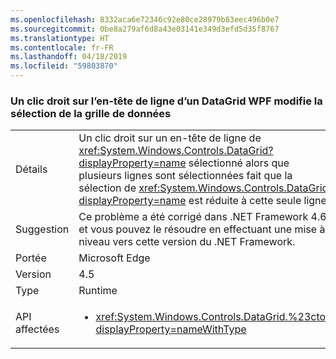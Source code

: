 ```yaml
---
ms.openlocfilehash: 8332aca6e72346c92e80ce28979b83eec496b0e7
ms.sourcegitcommit: 0be8a279af6d8a43e03141e349d3efd5d35f8767
ms.translationtype: HT
ms.contentlocale: fr-FR
ms.lasthandoff: 04/18/2019
ms.locfileid: "59803870"
---
```

### <a name="right-clicking-on-a-wpf-datagrid-row-header-changes-the-datagrid-selection"></a>Un clic droit sur l’en-tête de ligne d’un DataGrid WPF modifie la sélection de la grille de données

|   |   |
|---|---|
|Détails|Un clic droit sur un en-tête de ligne de <xref:System.Windows.Controls.DataGrid?displayProperty=name> sélectionné alors que plusieurs lignes sont sélectionnées fait que la sélection de <xref:System.Windows.Controls.DataGrid?displayProperty=name> est réduite à cette seule ligne.|
|Suggestion|Ce problème a été corrigé dans .NET Framework 4.6 et vous pouvez le résoudre en effectuant une mise à niveau vers cette version du .NET Framework.|
|Portée|Microsoft Edge|
|Version|4.5|
|Type|Runtime|
|API affectées|<ul><li><xref:System.Windows.Controls.DataGrid.%23ctor?displayProperty=nameWithType></li></ul>|
